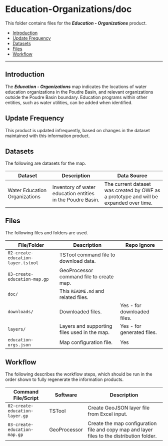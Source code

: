 # Education-Organizations/doc #

This folder contains files for the ***Education - Organizations*** product.

* [Introduction](#introduction)
* [Update Frequency](#update-frequency)
* [Datasets](#datasets)
* [Files](#files)
* [Workflow](#workflow)

-----------------------------

## Introduction ##

The ***Education - Organizations*** map indicates the locations of water education organizations in the Poudre Basin,
and relevant organizations outside the Poudre Basin boundary.
Education programs within other entities, such as water utilities, can be added when identified.

## Update Frequency ##

This product is updated infrequently,
based on changes in the dataset maintained with this information product.

## Datasets ##

The following are datasets for the map.

| **Dataset** | **Description** | **Data Source** |
| -- | -- | -- |
| Water Education Organizations | Inventory of water education entities in the Poudre Basin. | The current dataset was created by OWF as a prototype and will be expanded over time. |

## Files ##

The following files and folders are used.

| **File/Folder** | **Description** | **Repo Ignore** |
| -- | -- | -- |
| `02-create-education-layer.tstool` | TSTool command file to download data. | |
| `03-create-education-map.gp` | GeoProcessor command file to create map. |
| `doc/` | This `README.md` and related files. | |
| `downloads/` | Downloaded files. | Yes - for downloaded files. |
| `layers/` | Layers and supporting files used in the map. | Yes - for generated files. |
| `education-orgs.json` | Map configuration file. | Yes |

## Workflow ##

The following describes the workflow steps, which should be run in the order shown to fully regenerate the information products.

| **Command File/Script** | **Software** | **Description** |
| -- | -- | -- |
| `02-create-education-layer.gp` | TSTool | Create GeoJSON layer file from Excel input. |
| `03-create-education-map.gp` | GeoProcessor | Create the map configuration file and copy map and layer files to the distribution folder. |
